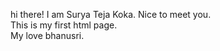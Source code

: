 <html>
<body>
<p>
hi there!
  I am Surya Teja Koka. Nice to meet you.<br>
  This is my first html page.<br>
  My love bhanusri.
</p>
</body>
</html>
